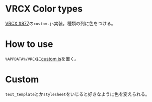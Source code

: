 # VRCX Color types
[VRCX #877](https://github.com/vrcx-team/VRCX/issues/877 )の`custom.js`実装。種類の列に色をつける。

# How to use
`%APPDATA%/VRCX`に[custom.js](https://raw.githubusercontent.com/notoiro/vrcx-color-types/master/custom.js )を置く。

# Custom
`text_template`とか`stylesheet`をいじると好きなように色を変えられる。
